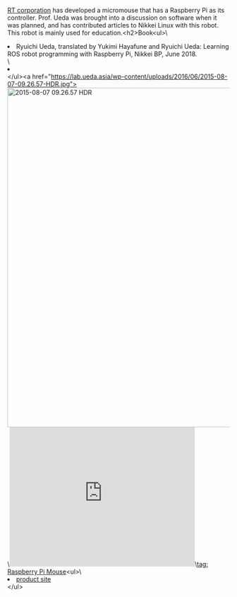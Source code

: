 <a href="http://www.rt-net.jp/" target="_blank" rel="noopener noreferrer">RT corporation</a> has developed a micromouse that has a Raspberry Pi as its controller. Prof. Ueda was brought into a discussion on software when it was planned, and has contributed articles to Nikkei Linux with this robot. This robot is mainly used for education.\<h2>Book</h2>\<ul>\ 	<li>Ryuichi Ueda, translated by Yukimi Hayafune and Ryuichi Ueda: Learning ROS robot programming with Raspberry Pi, Nikkei BP, June 2018.</li>\ 	<li></li>\</ul>\<a href="https://lab.ueda.asia/wp-content/uploads/2016/06/2015-08-07-09.26.57-HDR.jpg"><img class="aligncenter size-large wp-image-888" src="https://lab.ueda.asia/wp-content/uploads/2016/06/2015-08-07-09.26.57-HDR-1024x768.jpg" alt="2015-08-07 09.26.57 HDR" width="1024" height="768" /></a>\\<iframe width="420" height="315" src="https://www.youtube.com/embed/nNwKVeCqjus" frameborder="0" allowfullscreen="allowfullscreen"></iframe>\\<a href="?tag=raspberry-pi-mouse">tag: Raspberry Pi Mouse</a>\<ul>\ 	<li><a href="http://products.rt-net.jp/micromouse/raspberry-pi-mouse" target="_blank" rel="noopener noreferrer">product site</a></li>\</ul>

